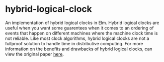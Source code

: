 # hybrid-logical-clock

An implementation of hybrid logical clocks in Elm. Hybrid logical clocks are useful when you want some guarentees when it comes to an ordering of events that happen on different machines where the machine clock time is not reliable. Like most clock algorithms, hybrid logical clocks are not a fullproof solution to handle time in distributive computing. For more information on the benefits and drawbacks of hybrid logical clocks, can view the original paper [here](https://cse.buffalo.edu/tech-reports/2014-04.pdf).